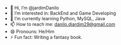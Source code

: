 - 👋 Hi, I’m @jardimDanilo
- 👀 I’m interested in: BackEnd and Game Developing
- 🌱 I’m currently learning Python, MySQL, Java
- 📫 How to reach me: danilo.djardim29@gmail.com 
- 😄 Pronouns: He/Him
- ⚡ Fun fact: Writing a fantasy book.
